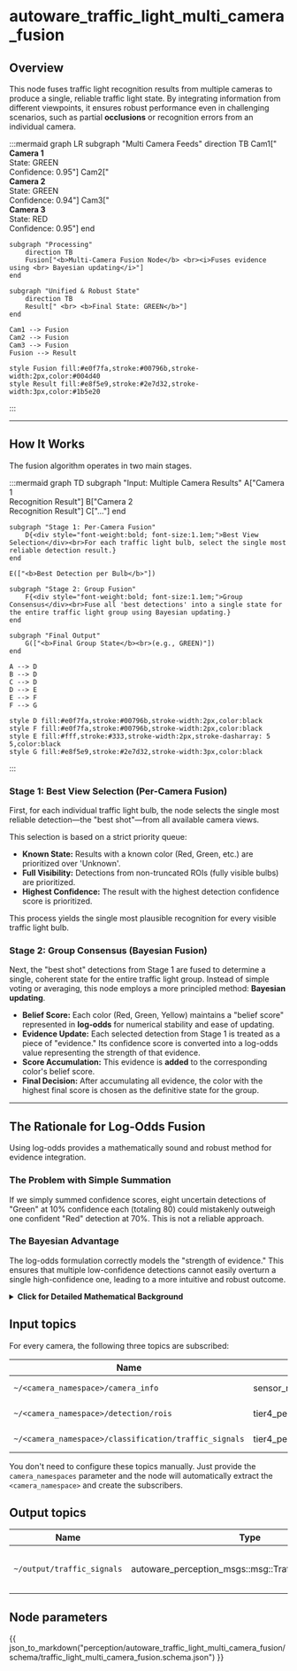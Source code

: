 # autoware_traffic_light_multi_camera_fusion

## Overview

This node fuses traffic light recognition results from multiple cameras to produce a single, reliable traffic light state. By integrating information from different viewpoints, it ensures robust performance even in challenging scenarios, such as partial **occlusions** or recognition errors from an individual camera.

:::mermaid
graph LR
    subgraph "Multi Camera Feeds"
        direction TB
        Cam1[" <br> <b>Camera 1</b> <br> State: GREEN <br> Confidence: 0.95"]
        Cam2[" <br> <b>Camera 2</b> <br> State: GREEN <br> Confidence: 0.94"]
        Cam3[" <br> <b>Camera 3</b> <br> State: RED <br> Confidence: 0.95"]
    end

    subgraph "Processing"
        direction TB
        Fusion["<b>Multi-Camera Fusion Node</b> <br><i>Fuses evidence using <br> Bayesian updating</i>"]
    end

    subgraph "Unified & Robust State"
        direction TB
        Result[" <br> <b>Final State: GREEN</b>"]
    end

    Cam1 --> Fusion
    Cam2 --> Fusion
    Cam3 --> Fusion
    Fusion --> Result

    style Fusion fill:#e0f7fa,stroke:#00796b,stroke-width:2px,color:#004d40
    style Result fill:#e8f5e9,stroke:#2e7d32,stroke-width:3px,color:#1b5e20
:::

---

## How It Works

The fusion algorithm operates in two main stages.

:::mermaid
graph TD
    subgraph "Input: Multiple Camera Results"
        A["Camera 1<br>Recognition Result"]
        B["Camera 2<br>Recognition Result"]
        C["..."]
    end

    subgraph "Stage 1: Per-Camera Fusion"
        D{<div style="font-weight:bold; font-size:1.1em;">Best View Selection</div><br>For each traffic light bulb, select the single most reliable detection result.}
    end

    E(["<b>Best Detection per Bulb</b>"])

    subgraph "Stage 2: Group Fusion"
        F{<div style="font-weight:bold; font-size:1.1em;">Group Consensus</div><br>Fuse all 'best detections' into a single state for the entire traffic light group using Bayesian updating.}
    end

    subgraph "Final Output"
        G(["<b>Final Group State</b><br>(e.g., GREEN)"])
    end

    A --> D
    B --> D
    C --> D
    D --> E
    E --> F
    F --> G

    style D fill:#e0f7fa,stroke:#00796b,stroke-width:2px,color:black
    style F fill:#e0f7fa,stroke:#00796b,stroke-width:2px,color:black
    style E fill:#fff,stroke:#333,stroke-width:2px,stroke-dasharray: 5 5,color:black
    style G fill:#e8f5e9,stroke:#2e7d32,stroke-width:3px,color:black
:::

### Stage 1: Best View Selection (Per-Camera Fusion)

First, for each individual traffic light bulb, the node selects the single most reliable detection—the "best shot"—from all available camera views.

This selection is based on a strict priority queue:
- **Known State:** Results with a known color (Red, Green, etc.) are prioritized over 'Unknown'.
- **Full Visibility:** Detections from non-truncated ROIs (fully visible bulbs) are prioritized.
- **Highest Confidence:** The result with the highest detection confidence score is prioritized.

This process yields the single most plausible recognition for every visible traffic light bulb.

### Stage 2: Group Consensus (Bayesian Fusion)

Next, the "best shot" detections from Stage 1 are fused to determine a single, coherent state for the entire traffic light group. Instead of simple voting or averaging, this node employs a more principled method: **Bayesian updating**.

- **Belief Score:** Each color (Red, Green, Yellow) maintains a "belief score" represented in **log-odds** for numerical stability and ease of updating.
- **Evidence Update:** Each selected detection from Stage 1 is treated as a piece of "evidence." Its confidence score is converted into a log-odds value representing the strength of that evidence.
- **Score Accumulation:** This evidence is **added** to the corresponding color's belief score.
- **Final Decision:** After accumulating all evidence, the color with the highest final score is chosen as the definitive state for the group.

---

## The Rationale for Log-Odds Fusion

Using log-odds provides a mathematically sound and robust method for evidence integration.

### The Problem with Simple Summation

If we simply summed confidence scores, eight uncertain detections of "Green" at 10% confidence each (totaling 80) could mistakenly outweigh one confident "Red" detection at 70%. This is not a reliable approach.

### The Bayesian Advantage

The log-odds formulation correctly models the "strength of evidence." This ensures that multiple low-confidence detections cannot easily overturn a single high-confidence one, leading to a more intuitive and robust outcome.

<details>
<summary><b>Click for Detailed Mathematical Background</b></summary>

The core principle is that Bayesian updating, which is multiplicative in probability space, becomes simple **addition** in log-odds space.

> Posterior Odds = Likelihood Ratio × Prior Odds

By taking the logarithm of this equation, we get:

> New Log-Odds = Log-Odds of Evidence + Current Log-Odds

This transformation offers two key benefits:
1.  **Computational Simplicity:** Complex multiplication and division are replaced by simple, efficient addition.
2.  **Numerical Stability:** It prevents the numerical underflow that can occur when multiplying many small probabilities together.

</details>

## Input topics

For every camera, the following three topics are subscribed:

| Name                                                  | Type                                             | Description                           |
| ----------------------------------------------------- | ------------------------------------------------ | ------------------------------------- |
| `~/<camera_namespace>/camera_info`                    | sensor_msgs::msg::CameraInfo                     | camera info from map_based_detector   |
| `~/<camera_namespace>/detection/rois`                 | tier4_perception_msgs::msg::TrafficLightRoiArray | detection roi from fine_detector      |
| `~/<camera_namespace>/classification/traffic_signals` | tier4_perception_msgs::msg::TrafficLightArray    | classification result from classifier |

You don't need to configure these topics manually. Just provide the `camera_namespaces` parameter and the node will automatically extract the `<camera_namespace>` and create the subscribers.

## Output topics

| Name                       | Type                                                  | Description                        |
| -------------------------- | ----------------------------------------------------- | ---------------------------------- |
| `~/output/traffic_signals` | autoware_perception_msgs::msg::TrafficLightGroupArray | traffic light signal fusion result |

## Node parameters

{{ json_to_markdown("perception/autoware_traffic_light_multi_camera_fusion/schema/traffic_light_multi_camera_fusion.schema.json") }}
